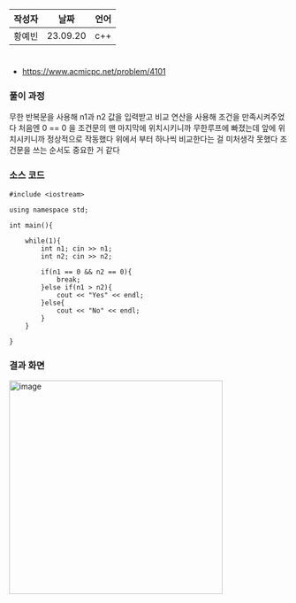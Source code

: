 | 작성자  |   날짜   | 언어    |
| ------- | --------- | ------- |
| 황예빈  | 23.09.20  | c++  |

# 

 - https://www.acmicpc.net/problem/4101
  

### 풀이 과정  

무한 반복문을 사용해 n1과 n2 값을 입력받고 
비교 연산을 사용해 조건을 만족시켜주었다
처음엔 0 == 0 을 조건문의 맨 마지막에 위치시키니까 무한루프에 빠졌는데 
앞에 위치시키니까 정상적으로 작동했다 
위에서 부터 하나씩 비교한다는 걸 미처생각 못했다 조건문을 쓰는 순서도 중요한 거 같다



### 소스 코드

```
#include <iostream>

using namespace std;

int main(){

    while(1){
        int n1; cin >> n1;
        int n2; cin >> n2;

        if(n1 == 0 && n2 == 0){
            break;
        }else if(n1 > n2){
            cout << "Yes" << endl;
        }else{
            cout << "No" << endl;
        }
    }

}

```

### 결과 화면


<img width="386" alt="image" src="https://github.com/gnbhub/20232_C_Algorithm/assets/108808701/b0b674e3-0940-45c1-949f-12ce1eacca10">
